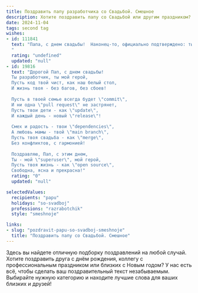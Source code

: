 ```yaml
---
title: Поздравить папу разработчика со Свадьбой. Смешное
description: Хотите поздравить папу со Свадьбой или другим праздником? Наш ИИ создаст незабываемое поздравление, а вы обязательно выделитесь среди других.  
date: 2024-11-04
tags: second tag
wishes:
- id: 111841
  text: "Папа, с днем свадьбы!  Наконец-то, официально подтверждено: ты смог кого-то заставить терпеть твои рассказы о дебаге до трёх часов утра!  Желаем вам с (имя супруги)  столько же багов в жизни, сколько строк кода в твоих самых успешных проектах – то есть, совсем немного!  Горько! (но не до слёз, а то придётся отлаживать ещё и глаза).
  "
  rating: "undefined"
  updated: "null"
- id: 19816
  text: "Дорогой Пап, с днем свадьбы!
  Ты разработчик, ты мой герой,
  Пусть код твой чист, как наш белый стол,
  И жизнь твоя - без багов, без сбоев!
  
  Пусть в твоей семье всегда будет \"commit\",
  И ни одна \"pull request\" не застрянет,
  Пусть твои дети - как \"update\",
  И каждый день - новый \"release\"!
  
  Смех и радость - твои \"dependencies\",
  А любовь мамы - твой \"main branch\",
  Пусть твоя свадьба - как \"merge\",
  Без конфликтов, с гармонией!
  
  Поздравляю, Пап, с этим днем,
  Ты - мой \"superuser\", мой герой,
  Пусть твоя жизнь - как \"open source\",
  Свободна, ясна и прекрасна!"
  rating: "0"
  updated: "null"

selectedValues:
  recipients: "papu"
  holidays: "so-svadboj"
  professions: "razrabotchik"
  style: "smeshnoje"

links:
- slug: "pozdravit-papu-so-svadboj-smeshnoje"
  title: "Поздравить папу со Свадьбой. Смешное"
---
```


Здесь вы найдете отличную подборку поздравлений на любой случай. 
Хотите поздравить друга с днём рождения, коллегу с профессиональным праздником или близких с Новым годом? У нас есть всё, чтобы сделать ваш поздравительный текст незабываемым. Выбирайте нужную категорию и находите лучшие слова для ваших близких и друзей!
